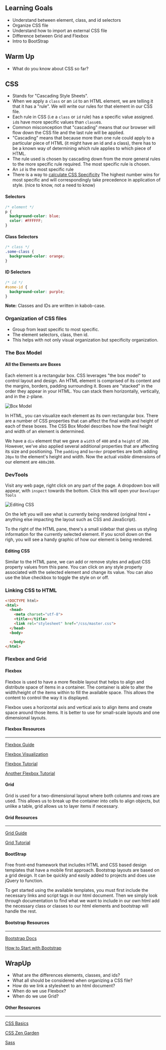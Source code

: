 ## Learning Goals
* Understand between element, class, and id selectors
* Organize CSS file
* Understand how to import an external CSS file
* Difference between Grid and Flexbox
* Intro to BootStrap

## Warm Up
* What do you know about CSS so far?

## CSS
- Stands for "Cascading Style Sheets".
- When we apply a `class` or an `id` to an HTML element, we are telling it that it has a "rule". We will write our rules for that element in our CSS file.
- Each rule in CSS (i.e a `class` or `id` rule) has a specific value assigned. `id`s have more specific values than `class`es.
- Common misconception that "cascading" means that our browser will flow down the CSS file and the last rule will be applied.
- "Cascading" means that because more than one rule could apply to a particular piece of HTML (it might have an id and a class), there has to be a known way of determining which rule applies to which piece of HTML.
- The rule used is chosen by cascading down from the more general rules to the more specific rule required. The most specific rule is chosen.
- An `id` is the most specific rule
- There is a way to [calculate CSS Specificity](https://specificity.keegan.st/) The highest number wins for most specific and will correspondingly take precedence in application of style. (nice to know, not a need to know)

#### Selectors

  ```css
  /* element */
  p {
    background-color: blue;
    color: #FFFFFF;
  }
  ```

#### Class Selectors

  ```css
  /* class */
  .some-class {
    background-color: orange;
  }
  ```

#### ID Selectors

  ```css
  /* id */
  #some-id {
    background-color: purple;
  }
  ```
 **Note:** Classes and IDs are written in kabob-case.

### Organization of CSS files

  - Group from least specific to most specific.
  - The element selectors, class, then id.
  - This helps with not only visual organization but specificity organization.

### The Box Model
#### All the Elements are Boxes
Each element is a rectangular box. CSS leverages "the box model" to control layout and design. An HTML element is comprised of its content and the margins, borders, padding surrounding it. Boxes are "stacked" in the order they appear in your HTML. You can stack them horizontally, vertically, and in the z-plane.

![Box Model](https://raw.githubusercontent.com/turingschool/front-end-curriculum/gh-pages/assets/images/box-model.jpg)

In HTML, you can visualize each element as its own rectangular box. There are a number of CSS properties that can affect the final width and height of each of these boxes. The CSS Box Model describes how the final height and width of an element is determined.

We have a `div` element that we gave a `width` of `400` and a `height` of `200`. However, we've also applied several additional properties that are affecting its size and positioning. The `padding` and `border` properties are both adding `20px` to the element's height and width. Now the actual *visible* dimensions of our element are `480x280`.


### DevTools
Visit any web page, right click on any part of the page. A dropdown box will appear, with `inspect` towards the bottom. Click this will open your `Developer Tools`

![Editing CSS](https://raw.githubusercontent.com/turingschool/front-end-curriculum/gh-pages/assets/images/lessons/debugging-with-devtools/editing-css.png)

On the left you will see what is currently being rendered (original html + anything else impacting the layout such as CSS and JavaScript).

To the right of the HTML pane, there's a small sidebar that gives us styling information for the currently selected element. If you scroll down on the righ, you will see a handy graphic of how our element is being rendered.

#### Editing CSS
Similar to the HTML pane, we can add or remove styles and adjust CSS property values from this pane. You can click on any style property associated with the selected element and change its value. You can also use the blue checkbox to toggle the style on or off.

### Linking CSS to HTML

  ```HTML
  <!DOCTYPE html>
  <html>
    <head>
      <meta charset="utf-8">
      <title></title>
      <link rel="stylesheet" href="/css/master.css">
    </head>
    <body>

    </body>
  </html>
  ```

### Flexbox and Grid
#### Flexbox
Flexbox is used to have a more flexible layout that helps to align and distribute space of items in a container. The container is able to alter the width/height of the items within to fill the available space. This allows the content to control the way it is displayed.

Flexbox uses a horizontal axis and vertical axis to align items and create space around those items. It is better to use for small-scale layouts and one dimensional layouts.

#### Flexbox Resources
---
[Flexbox Guide](https://css-tricks.com/snippets/css/a-guide-to-flexbox/)

[Flexbox Visualization](https://medium.freecodecamp.org/an-animated-guide-to-flexbox-d280cf6afc35)

[Flexbox Tutorial](https://mastery.games/p/flexbox-zombies)

[Another Flexbox Tutorial](https://flexboxfroggy.com/)

#### Grid
Grid is used for a two-dimensional layout where both columns and rows are used. This allows us to break up the container into cells to align objects, but unlike a table, grid allows us to layer items if necessary.

#### Grid Resources
---
[Grid Guide](https://css-tricks.com/snippets/css/complete-guide-grid/)

[Grid Tutorial](https://cssgridgarden.com/)

#### BootStrap
Free front-end framework that includes HTML and CSS based design templates that have a mobile first approach. Bootstrap layouts are based on a grid design. It can be quickly and easily added to projects and does use jQuery to function.

To get started using the available templates, you must first include the necessary links and script tags in our html document. Then we simply look through documentation to find what we want to include in our own html add the necessary class or classes to our html elements and bootstrap will handle the rest.

#### Bootstrap Resources
---
[Bootstrap Docs](https://getbootstrap.com/)

[How to Start with Bootstrap](https://www.taniarascia.com/what-is-bootstrap-and-how-do-i-use-it/)

## WrapUp
* What are the differences elements, classes, and ids?
* What all should be considered when organizing a CSS file?
* How do we link a stylesheet to an html document?  
* When do we use Flexbox?
* When do we use Grid?

#### Other Resources
---
[CSS Basics](https://thecssworkshop.com/css-basics)

[CSS Zen Garden](http://www.csszengarden.com/)

[Sass](https://sass-lang.com/guide)
